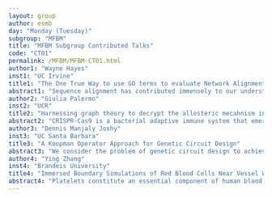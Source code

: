 ```yaml
---
layout: group
author: esmb
day: "Monday (Tuesday)"
subgroup: "MFBM"
title: "MFBM Subgroup Contributed Talks"
code: "CT01"
permalink: /MFBM/MFBM-CT01.html
author1: "Wayne Hayes"
inst1: "UC Irvine"
title1: "The One True Way to use GO terms to evaluate Network Alignments"
abstract1: "Sequence alignment has contributed immensely to our understanding of biology, evolution, and disease. While the genome encodes recipes for making proteins, the function of many proteins remains elusive. Since the function of a protein is intimately tied to its interaction partners, the topology of protein-protein interaction (PPI) networks holds promise as way to decode function. Topologically-driven network alignment attempts to find the best mapping between the PPI networks of two species by finding the greatest amount of common network topology. However, network alignment research is still in its infancy and there are dozens of proposed methods but no objective, mathematically rigorous methods to compare their results.  Here we propose a rigorous, formal method to compute the p-values of shared GO terms between pairs of proteins found by a network alignment, compared to random alignments. We compare our p-values to billions of actual random alignments to demonstrate that the p-values are correct within statistical uncertainty of the sample random alignments."
author2: "Giulia Palermo"
inst2: "UCR"
title2: "Harnessing graph theory to decrypt the allosteric mecahnism in CRISPR-Cas9"
abstract2: "CRISPR-Cas9 is a bacterial adaptive immune system that emerged as the centerpiece of a transformative genome editing technology. In this system, an intriguing allosteric communication has been suggested to control the DNA cleavage activity through the flexibility of the catalytic HNH domain. Here, we report about the use of molecular dynamics and graph theory-based analysis methods to describe the structural and dynamic determinants of the allosteric signaling in the CRISPR-Cas9 complex. Network models derived from graph theory reveal the existence of a contiguous dynamic pathway that enables the information transfer across the HNH domain. This pathway spans HNH from the region interfacing the RuvC nuclease and propagates up to the DNA recognition lobe in the full-length CRISPR-Cas9, such transferring the signal of DNA binding at the nuclease domains for concerted cleavages of the two DNA strands. These findings reveal the mechanism of signal transduction within the CRISPR-Cas9 nuclease and pose the basis for the complete mapping of the allosteric pathway, and of its role in the DNA on-target specificity, helping engineering efforts aimed at improving the genome editing capability of CRISPR-Cas9."
author3: "Dennis Manjaly Joshy"
inst3: "UC Santa Barbara"
title3: "A Koopman Operator Approach for Genetic Circuit Design"
abstract3: "We consider the problem of genetic circuit design to achieve an arbitrary data-driven or function-based performance specification.   We review the open nature of this nonlinear design problem and its relation to the optimal and robust controller synthesis problem.  We show how a class of biological networks, modeled with first order, zeroth order, and Hill function dynamics can be represented with a Koopman operator to yield a linear representation of system dynamics on a space of functions.  This formulation allows us to directly solve the controller synthesis problem to meet a given performance specification as an optimization problem on a particular physical basis of observable functions.  We demonstrate our approach on the optimization of a positive amplifier circuit in bacteria, showing how design recommendations from our controller synthesis algorithm can be translated to DNA sequence-level specification.  These results solve an outstanding problem in genetic circuit design - synthesis of closed-loop systems to meet a target performance specification."
author4: "Ying Zhang"
inst4: "Brandeis University"
title4: "Immersed Boundary Simulations of Red Blood Cells Near Vessel Walls"
abstract4: "Platelets constitute an essential component of human blood due to their role in the formation of hemostatic plug and thrombus. The occurrence of these biological phenomena requires platelets stay within close proximity to the vessel walls, initiating platelet-wall interaction. It has been understood that the red blood cells (RBCs) play an important role in platelet near-wall excess. Healthy RBCs are highly deformable objects, and thus can acquire lift forces from vessel walls from their deformation to propel them away from the wall, a phenomenon known as wall-induced migration. Migration of RBCs away from the wall leads to the formation of a cell-depleted layer near the wall, which has a large effect on the motion of platelets. Here we use the immersed boundary method to investigate the influence of cell stiffness and shape on the wall-induced migration. In particular, we focus on analyzing how lift force and mobility change over time when a RBC is placed close to the wall. Our preliminary results suggest that deformation of a RBC leads to a larger lift force when the RBC is closer to the wall, increasing the likelihood of RBCs migrating away from the vessel wall."
---
```

